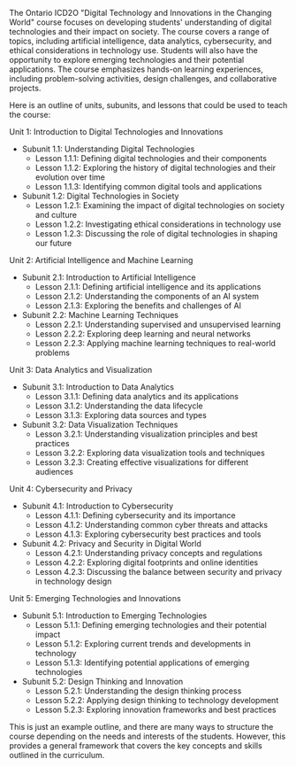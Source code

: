 The Ontario ICD2O "Digital Technology and Innovations in the Changing World" course focuses on developing students' understanding of digital technologies and their impact on society. The course covers a range of topics, including artificial intelligence, data analytics, cybersecurity, and ethical considerations in technology use. Students will also have the opportunity to explore emerging technologies and their potential applications. The course emphasizes hands-on learning experiences, including problem-solving activities, design challenges, and collaborative projects.

Here is an outline of units, subunits, and lessons that could be used to teach the course:

Unit 1: Introduction to Digital Technologies and Innovations

* Subunit 1.1: Understanding Digital Technologies
	+ Lesson 1.1.1: Defining digital technologies and their components
	+ Lesson 1.1.2: Exploring the history of digital technologies and their evolution over time
	+ Lesson 1.1.3: Identifying common digital tools and applications
* Subunit 1.2: Digital Technologies in Society
	+ Lesson 1.2.1: Examining the impact of digital technologies on society and culture
	+ Lesson 1.2.2: Investigating ethical considerations in technology use
	+ Lesson 1.2.3: Discussing the role of digital technologies in shaping our future

Unit 2: Artificial Intelligence and Machine Learning

* Subunit 2.1: Introduction to Artificial Intelligence
	+ Lesson 2.1.1: Defining artificial intelligence and its applications
	+ Lesson 2.1.2: Understanding the components of an AI system
	+ Lesson 2.1.3: Exploring the benefits and challenges of AI
* Subunit 2.2: Machine Learning Techniques
	+ Lesson 2.2.1: Understanding supervised and unsupervised learning
	+ Lesson 2.2.2: Exploring deep learning and neural networks
	+ Lesson 2.2.3: Applying machine learning techniques to real-world problems

Unit 3: Data Analytics and Visualization

* Subunit 3.1: Introduction to Data Analytics
	+ Lesson 3.1.1: Defining data analytics and its applications
	+ Lesson 3.1.2: Understanding the data lifecycle
	+ Lesson 3.1.3: Exploring data sources and types
* Subunit 3.2: Data Visualization Techniques
	+ Lesson 3.2.1: Understanding visualization principles and best practices
	+ Lesson 3.2.2: Exploring data visualization tools and techniques
	+ Lesson 3.2.3: Creating effective visualizations for different audiences

Unit 4: Cybersecurity and Privacy

* Subunit 4.1: Introduction to Cybersecurity
	+ Lesson 4.1.1: Defining cybersecurity and its importance
	+ Lesson 4.1.2: Understanding common cyber threats and attacks
	+ Lesson 4.1.3: Exploring cybersecurity best practices and tools
* Subunit 4.2: Privacy and Security in Digital World
	+ Lesson 4.2.1: Understanding privacy concepts and regulations
	+ Lesson 4.2.2: Exploring digital footprints and online identities
	+ Lesson 4.2.3: Discussing the balance between security and privacy in technology design

Unit 5: Emerging Technologies and Innovations

* Subunit 5.1: Introduction to Emerging Technologies
	+ Lesson 5.1.1: Defining emerging technologies and their potential impact
	+ Lesson 5.1.2: Exploring current trends and developments in technology
	+ Lesson 5.1.3: Identifying potential applications of emerging technologies
* Subunit 5.2: Design Thinking and Innovation
	+ Lesson 5.2.1: Understanding the design thinking process
	+ Lesson 5.2.2: Applying design thinking to technology development
	+ Lesson 5.2.3: Exploring innovation frameworks and best practices

This is just an example outline, and there are many ways to structure the course depending on the needs and interests of the students. However, this provides a general framework that covers the key concepts and skills outlined in the curriculum.